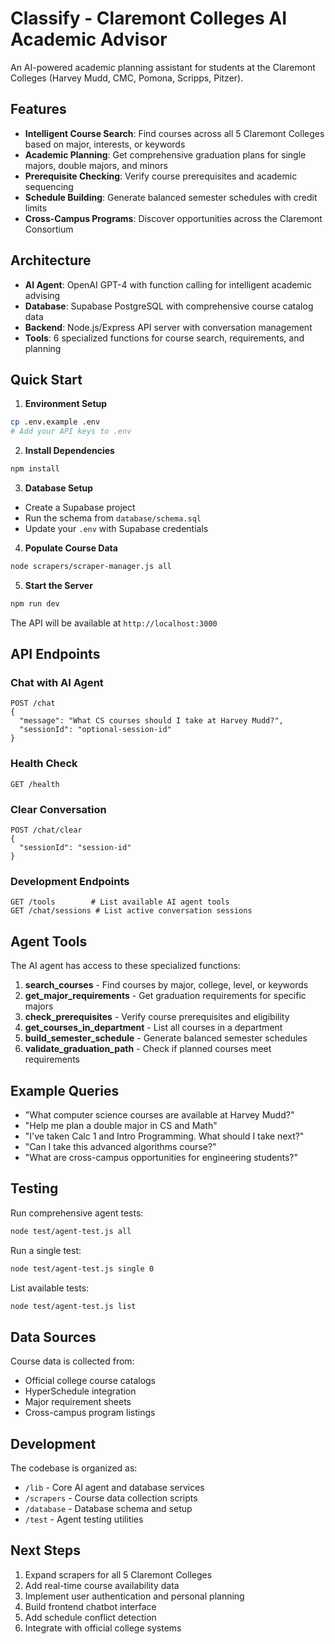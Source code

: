 # Classify - Claremont Colleges AI Academic Advisor

An AI-powered academic planning assistant for students at the Claremont Colleges (Harvey Mudd, CMC, Pomona, Scripps, Pitzer).

## Features

- **Intelligent Course Search**: Find courses across all 5 Claremont Colleges based on major, interests, or keywords
- **Academic Planning**: Get comprehensive graduation plans for single majors, double majors, and minors  
- **Prerequisite Checking**: Verify course prerequisites and academic sequencing
- **Schedule Building**: Generate balanced semester schedules with credit limits
- **Cross-Campus Programs**: Discover opportunities across the Claremont Consortium

## Architecture

- **AI Agent**: OpenAI GPT-4 with function calling for intelligent academic advising
- **Database**: Supabase PostgreSQL with comprehensive course catalog data
- **Backend**: Node.js/Express API server with conversation management
- **Tools**: 6 specialized functions for course search, requirements, and planning

## Quick Start

1. **Environment Setup**
```bash
cp .env.example .env
# Add your API keys to .env
```

2. **Install Dependencies**
```bash
npm install
```

3. **Database Setup**
- Create a Supabase project
- Run the schema from `database/schema.sql`
- Update your `.env` with Supabase credentials

4. **Populate Course Data**
```bash
node scrapers/scraper-manager.js all
```

5. **Start the Server**
```bash
npm run dev
```

The API will be available at `http://localhost:3000`

## API Endpoints

### Chat with AI Agent
```
POST /chat
{
  "message": "What CS courses should I take at Harvey Mudd?",
  "sessionId": "optional-session-id"
}
```

### Health Check
```
GET /health
```

### Clear Conversation
```
POST /chat/clear
{
  "sessionId": "session-id"
}
```

### Development Endpoints
```
GET /tools        # List available AI agent tools
GET /chat/sessions # List active conversation sessions
```

## Agent Tools

The AI agent has access to these specialized functions:

1. **search_courses** - Find courses by major, college, level, or keywords
2. **get_major_requirements** - Get graduation requirements for specific majors
3. **check_prerequisites** - Verify course prerequisites and eligibility
4. **get_courses_in_department** - List all courses in a department
5. **build_semester_schedule** - Generate balanced semester schedules
6. **validate_graduation_path** - Check if planned courses meet requirements

## Example Queries

- "What computer science courses are available at Harvey Mudd?"
- "Help me plan a double major in CS and Math"
- "I've taken Calc 1 and Intro Programming. What should I take next?"
- "Can I take this advanced algorithms course?"
- "What are cross-campus opportunities for engineering students?"

## Testing

Run comprehensive agent tests:
```bash
node test/agent-test.js all
```

Run a single test:
```bash  
node test/agent-test.js single 0
```

List available tests:
```bash
node test/agent-test.js list
```

## Data Sources

Course data is collected from:
- Official college course catalogs
- HyperSchedule integration
- Major requirement sheets
- Cross-campus program listings

## Development

The codebase is organized as:
- `/lib` - Core AI agent and database services
- `/scrapers` - Course data collection scripts  
- `/database` - Database schema and setup
- `/test` - Agent testing utilities

## Next Steps

1. Expand scrapers for all 5 Claremont Colleges
2. Add real-time course availability data
3. Implement user authentication and personal planning
4. Build frontend chatbot interface
5. Add schedule conflict detection
6. Integrate with official college systems